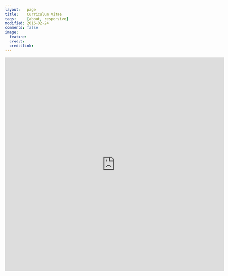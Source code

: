 ```yaml
---
layout:   page
title:    Curriculum Vitae
tags:     [about, responsive]
modified: 2016-02-24
comments: false
image:
  feature:
  credit:
  creditlink:
---
```


<iframe src="https://docs.google.com/gview?url=https://www.ngzax.com/cv/Daryl-Richter-Complete.pdf&embedded=true" style="width:718px; height:700px;" frameborder="0"></iframe>
